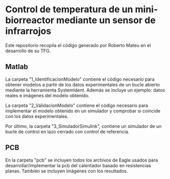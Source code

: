 # Control de temperatura de un mini-biorreactor mediante un sensor de infrarrojos

Este repositorio recopila el código generado por Roberto Mateu en el desarrollo de su TFG.

## Matlab

La carpeta "1_IdentificacionModelo" contiene el código necesario para obtener modelos a partir de los datos experimentales de un bucle abierto mediante la herramienta SystemIdent. Además se incluye un ejemplo: datos reales e imágenes del modelo obtenido.

La carpeta "2_ValidacionModelo" contiene el código necesario para implementar el modelo obtenido en un simulador y comprobar si coincide con los datos experimentales.

Por último, la carpeta "3_SimuladorSimulink", contiene un simulador de un bucle de control en lazo cerrado con control de referencia.

## PCB

En la carpeta "pcb" se incluyen todos los archivos de Eagle usados para desarrollar/implementar la pcb del calentador basado en resistencias planas. También se incluyen imágenes con los resultados.
